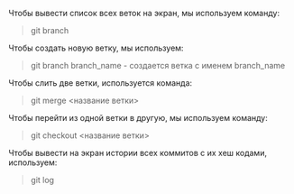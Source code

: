 Чтобы вывести список всех веток на экран, мы используем команду:
> git branch

Чтобы создать новую ветку, мы используем:
> git branch branch_name - создается ветка с именем branch_name

Чтобы слить две ветки, используется команда:
> git merge <название ветки>

Чтобы перейти из одной ветки в другую, мы используем команду:
>git checkout <название ветки>

Чтобы вывести на экран истории всех коммитов с их хеш кодами, используем:
> git log
